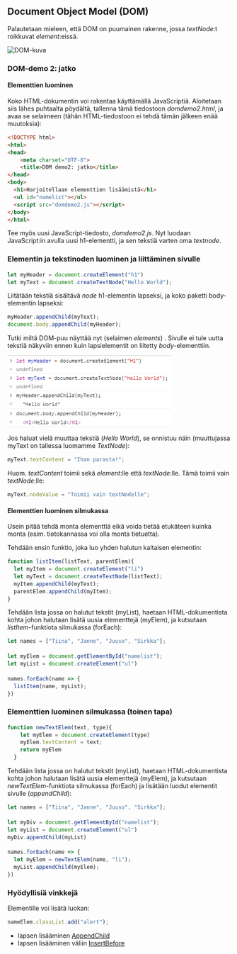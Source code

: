 ## Document Object Model (DOM)

Palautetaan mieleen, että DOM on puumainen rakenne, jossa *textNode*:t roikkuvat *element*:eissä.

![DOM-kuva](https://upload.wikimedia.org/wikipedia/commons/thumb/5/5a/DOM-model.svg/428px-DOM-model.svg.png)

### DOM-demo 2: jatko

#### Elementtien luominen

Koko HTML-dokumentin voi rakentaa käyttämällä JavaScriptiä. Aloitetaan siis lähes puhtaalta pöydältä, tallenna tämä tiedostoon *domdemo2.html*, ja avaa se selaimeen (tähän HTML-tiedostoon ei tehdä tämän jälkeen enää muutoksia):

```html
<!DOCTYPE html>
<html>
<head>
    <meta charset="UTF-8">
    <title>DOM demo2: jatko</title>
</head>
<body>
  <h1>Harjoitellaan elementtien lisäämistä</h1>
  <ul id="namelist"></ul>
  <script src="domdemo2.js"></script>
</body>
</html>
```

Tee myös uusi JavaScript-tiedosto, *domdemo2.js*. Nyt luodaan JavaScript:in avulla uusi h1-elementti, ja sen tekstiä varten oma *textnode*.

### Elementin ja tekstinoden luominen ja liittäminen sivulle

```js
let myHeader = document.createElement("h1")
let myText = document.createTextNode("Hello World");
```

Liitätään tekstiä sisältävä *node* h1-elementin lapseksi, ja koko paketti body-elementin lapseksi:

```js
myHeader.appendChild(myText);
document.body.appendChild(myHeader);
```

Tutki miltä DOM-puu näyttää nyt (selaimen *elements*) . Sivulle ei tule uutta tekstiä näkyviin ennen kuin lapsielementit on liitetty *body*-elementtiin.

![Elementtien lisääminen](img/hello_world.PNG)

Jos haluat vielä muuttaa tekstiä (*Hello World*), se onnistuu näin (muuttujassa myText on tallessa luomamme *TextNode*):

```js
myText.textContent = "Ihan parasta!";
```

Huom. *textContent* toimii sekä *element*:lle että *textNode*:lle. Tämä toimii vain *textNode*:lle:

```js
myText.nodeValue = "Toimii vain textNodelle";
```

#### Elementtien luominen silmukassa

Usein pitää tehdä monta elementtiä eikä voida tietää etukäteen kuinka monta (esim. tietokannassa voi olla monta tietuetta).

Tehdään ensin funktio, joka luo yhden halutun kaltaisen elementin:

```js
function listItem(listText, parentElem){
  let myItem = document.createElement("li")
  let myText = document.createTextNode(listText);
  myItem.appendChild(myText);
  parentElem.appendChild(myItem);
}
```

Tehdään lista jossa on halutut tekstit (myList), haetaan HTML-dokumentista kohta johon halutaan lisätä uusia elementtejä (myElem), ja kutsutaan *listItem*-funktiota silmukassa (forEach):

```js
let names = ["Tiina", "Janne", "Juuso", "Sirkka"];

let myElem = document.getElementById("namelist");
let myList = document.createElement("ul")

names.forEach(name => {
  listItem(name, myList);
})
```

### Elementtien luominen silmukassa (toinen tapa)

```js
function newTextElem(text, type){
    let myElem = document.createElement(type)
    myElem.textContent = text;
    return myElem
  }
```

Tehdään lista jossa on halutut tekstit (myList), haetaan HTML-dokumentista kohta johon halutaan lisätä uusia elementtejä (myElem), ja kutsutaan *newTextElem*-funktiota silmukassa (forEach) ja lisätään luodut elementit sivulle (*appendChild*):

```js
let names = ["Tiina", "Janne", "Juuso", "Sirkka"];

let myDiv = document.getElementById("namelist");
let myList = document.createElement("ul")
myDiv.appendChild(myList)

names.forEach(name => {
  let myElem = newTextElem(name, "li");
  myList.appendChild(myElem);
})
```

### Hyödyllisiä vinkkejä

Elementille voi lisätä luokan:

```js
nameElem.classList.add("alert");
```

- lapsen lisääminen [AppendChild](https://www.w3schools.com/jsref/met_node_appendchild.asp)
- lapsen lisääminen väliin [InsertBefore](https://www.w3schools.com/jsref/met_node_insertbefore.asp)
